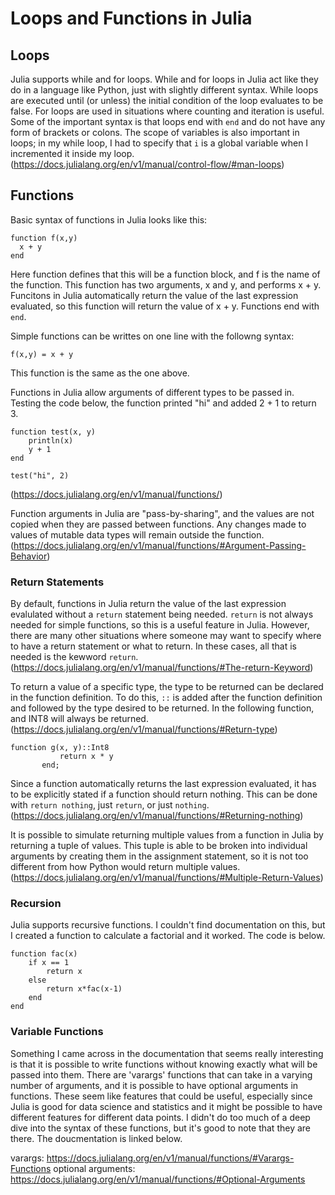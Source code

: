 # Loops and Functions in Julia

## Loops
Julia supports while and for loops. While and for loops in Julia act like they do in a language like Python, just with slightly different syntax. While loops are executed until (or unless) the initial condition of the loop evaluates to be false. For loops are used in situations where counting and iteration is useful. Some of the important syntax is that loops end with ```end``` and do not have any form of brackets or colons. The scope of variables is also important in loops; in my while loop, I had to specify that ```i``` is a global variable when I incremented it inside my loop. (https://docs.julialang.org/en/v1/manual/control-flow/#man-loops)


## Functions

Basic syntax of functions in Julia looks like this:
```
function f(x,y)
  x + y
end
```
Here function defines that this will be a function block, and f is the name of the function. This function has two arguments, x and y, and performs x + y. Funcitons in Julia automatically return the value of the last expression evaluated, so this function will return the value of x + y. Functions end with ```end```. 

Simple functions can be writtes on one line with the followng syntax:

```f(x,y) = x + y```

This function is the same as the one above. 

Functions in Julia allow arguments of different types to be passed in. Testing the code below, the function printed "hi" and added 2 + 1 to return 3. 

```
function test(x, y)
    println(x)
    y + 1
end

test("hi", 2)
```

(https://docs.julialang.org/en/v1/manual/functions/)

Function arguments in Julia are "pass-by-sharing", and the values are not copied when they are passed between functions. Any changes made to values of mutable data types will remain outside the function. (https://docs.julialang.org/en/v1/manual/functions/#Argument-Passing-Behavior)

### Return Statements

By default, functions in Julia return the value of the last expression evalulated without a ```return``` statement being needed. ```return``` is not always needed for simple functions, so this is a useful feature in Julia. However, there are many other situations where someone may want to specify where to have a return statement or what to return. In these cases, all that is needed is the kewword ```return```. (https://docs.julialang.org/en/v1/manual/functions/#The-return-Keyword)

To return a value of a specific type, the type to be returned can be declared in the function definition. To do this, ```::``` is added after the function definition and followed by the type desired to be returned. In the following function, and INT8 will always be returned. (https://docs.julialang.org/en/v1/manual/functions/#Return-type)

```
function g(x, y)::Int8
           return x * y
       end;
```

Since a function automatically returns the last expression evaluated, it has to be explicitly stated if a function should return nothing. This can be done with ```return nothing```, just ```return```, or just ```nothing```. (https://docs.julialang.org/en/v1/manual/functions/#Returning-nothing)

It is possible to simulate returning multiple values from a function in Julia  by returning a tuple of values. This tuple is able to be broken into individual arguments by creating them in the assignment statement, so it is not too different from how Python would return multiple values. (https://docs.julialang.org/en/v1/manual/functions/#Multiple-Return-Values)

### Recursion

Julia supports recursive functions. I couldn't find documentation on this, but I created a function to calculate a factorial and it worked. The code is below. 

```
function fac(x)
    if x == 1
        return x
    else
        return x*fac(x-1)
    end
end
```

### Variable Functions

Something I came across in the documentation that seems really interesting is that it is possible to write functions without knowing exactly what will be passed into them. There are 'varargs' functions that can take in a varying number of arguments, and it is possible to have optional arguments in functions. These seem like features that could be useful, especially since Julia is good for data science and statistics and it might be possible to have different features for different data points. I didn't do too much of a deep dive into the syntax of these functions, but it's good to note that they are there. The doucmentation is linked below. 

varargs: https://docs.julialang.org/en/v1/manual/functions/#Varargs-Functions
optional arguments: https://docs.julialang.org/en/v1/manual/functions/#Optional-Arguments


